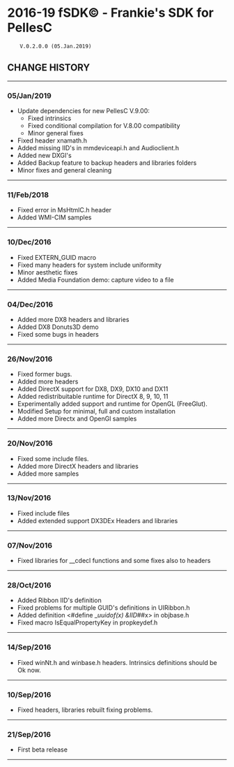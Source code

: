 # 2016-19 fSDK© - Frankie's SDK for PellesC        V.0.2.0.0 (05.Jan.2019)## CHANGE HISTORY----------------### 05/Jan/2019- Update dependencies for new PellesC V.9.00:  - Fixed intrinsics  - Fixed conditional compilation for V.8.00 compatibility  - Minor general fixes- Fixed header xnamath.h- Added missing IID's in mmdeviceapi.h and Audioclient.h- Added new DXGI's- Added Backup feature to backup headers and libraries folders- Minor fixes and general cleaning-----------------### 11/Feb/2018- Fixed error in MsHtmlC.h header- Added WMI-CIM samples-----------------### 10/Dec/2016- Fixed EXTERN_GUID macro- Fixed many headers for system include uniformity- Minor aesthetic fixes- Added Media Foundation demo: capture video to a file-----------------### 04/Dec/2016- Added more DX8 headers and libraries- Added DX8 Donuts3D demo- Fixed some bugs in headers-----------------### 26/Nov/2016- Fixed former bugs.- Added more headers- Added DirectX support for DX8, DX9, DX10 and DX11- Added redistribuitable runtime for DirectX 8, 9, 10, 11- Experimentally added support and runtime for OpenGL (FreeGlut).- Modified Setup for minimal, full and custom installation- Added more Directx and OpenGl samples-----------------### 20/Nov/2016- Fixed some include files.- Added more DirectX headers and libraries- Added more samples-----------------### 13/Nov/2016- Fixed include files- Added extended support DX3DEx Headers and libraries-----------------### 07/Nov/2016- Fixed libraries for __cdecl functions and some fixes also to headers-----------------### 28/Oct/2016- Added Ribbon IID's definition- Fixed problems for multiple GUID's definitions in UIRibbon.h- Added definition <#define __uuidof(x) &IID_##x> in objbase.h- Fixed macro IsEqualPropertyKey in propkeydef.h-----------------### 14/Sep/2016- Fixed winNt.h and winbase.h headers. Intrinsics definitions should be Ok now.-----------------### 10/Sep/2016- Fixed headers, libraries rebuilt fixing problems.-----------------### 21/Sep/2016- First beta release------------------------------------------------------------------------------------------------------------
